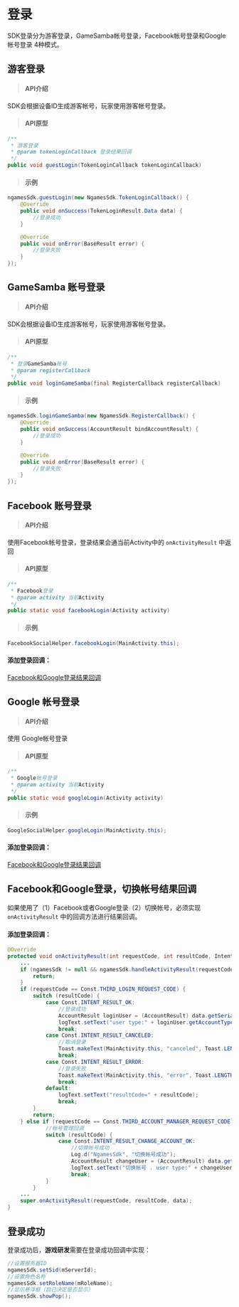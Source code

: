 # 登录

SDK登录分为游客登录，GameSamba帐号登录，Facebook帐号登录和Google帐号登录 4种模式。

## 游客登录

> #### API介绍

SDK会根据设备ID生成游客帐号，玩家使用游客帐号登录。

> #### API原型

```java
/**
 * 游客登录
 * @param tokenLoginCallback 登录结果回调
 */
public void guestLogin(TokenLoginCallback tokenLoginCallback)
```

> #### 示例

```java
ngamesSdk.guestLogin(new NgamesSdk.TokenLoginCallback() {
    @Override
    public void onSuccess(TokenLoginResult.Data data) {
        //登录成功
    }

    @Override
    public void onError(BaseResult error) {
        //登录失败
    }
});
```

## GameSamba 账号登录

> #### API介绍

 SDK会根据设备ID生成游客帐号，玩家使用游客帐号登录。

> ####  API原型

```java
/**
 * 登录GameSamba账号
 * @param registerCallback 
 */
public void loginGameSamba(final RegisterCallback registerCallback)
```

> ####  示例

```java
ngamesSdk.loginGameSamba(new NgamesSdk.RegisterCallback() {
    @Override
    public void onSuccess(AccountResult bindAccountResult) {
        //登录成功
    }

    @Override
    public void onError(BaseResult error) {
        //登录失败
    }
});
```

## Facebook 账号登录

> ####  API介绍

使用Facebook帐号登录，登录结果会通当前Activity中的 `onActivityResult` 中返回

> ####  API原型

```java
/**
 * Facebook登录
 * @param activity 当前Activity
 */
public static void facebookLogin(Activity activity)
```

> ####  示例

```java
FacebookSocialHelper.facebookLogin(MainActivity.this);
```

#### 添加登录回调：

 [Facebook和Google登录结果回调](deng-lu.md#facebook-he-google-deng-lu-jie-guo-hui-tiao)

## Google 帐号登录

> ####  API介绍

使用 Google帐号登录

> ####  API原型

```java
/**
 * Google帐号登录
 * @param activity 当前Activity
 */
public static void googleLogin(Activity activity) 
```

> ####  示例

```java
GoogleSocialHelper.googleLogin(MainActivity.this);
```

####  添加登录回调：

 [Facebook和Google登录结果回调](deng-lu.md#facebook-he-google-deng-lu-jie-guo-hui-tiao)

## Facebook和Google登录，切换帐号结果回调

如果使用了（1）Facebook或者Google登录（2）切换帐号，必须实现 `onActivityResult` 中的回调方法进行结果回调。

####  添加登录回调：

```java
@Override
protected void onActivityResult(int requestCode, int resultCode, Intent data) {
    ...
    if (ngamesSdk != null && ngamesSdk.handleActivityResult(requestCode, resultCode, data)) {
        return;
    }
    if (requestCode == Const.THIRD_LOGIN_REQUEST_CODE) {
        switch (resultCode) {
            case Const.INTENT_RESULT_OK:
                //登录成功
                AccountResult loginUser = (AccountResult) data.getSerializableExtra(Const.LOGIN_USER);
                logText.setText("user type:" + loginUser.getAccountType() + " ,user id=" + loginUser.getData().getId());
                break;
            case Const.INTENT_RESULT_CANCELED:
                //取消登录
                Toast.makeText(MainActivity.this, "canceled", Toast.LENGTH_SHORT).show();
                break;
            case Const.INTENT_RESULT_ERROR:
                //登录失败
                Toast.makeText(MainActivity.this, "error", Toast.LENGTH_SHORT).show();
                break;
            default:
                logText.setText("resultCode=" + resultCode);
                break;
        }
        return;
    } else if (requestCode == Const.THIRD_ACCOUNT_MANAGER_REQUEST_CODE) {
            //帐号管理回调
            switch (resultCode) {
                case Const.INTENT_RESULT_CHANGE_ACCOUNT_OK:
                    //切换帐号成功
                    Log.d("NgamesSdk", "切换帐号成功");
                    AccountResult changeUser = (AccountResult) data.getSerializableExtra(Const.LOGIN_USER);
                    logText.setText("切换帐号 . user type:" + changeUser.getAccountType() + " ,user id=" + changeUser.getData().getId());
                    break;
            }
        }
    ...
    super.onActivityResult(requestCode, resultCode, data);
}
```

## 登录成功

登录成功后，**游戏研发**需要在登录成功回调中实现：

```java
//设置服务器ID
ngamesSdk.setSid(mServerId);
//设置角色名称
ngamesSdk.setRoleName(mRoleName);
//显示悬浮框（自己决定是否显示）
ngamesSdk.showPop();
```





